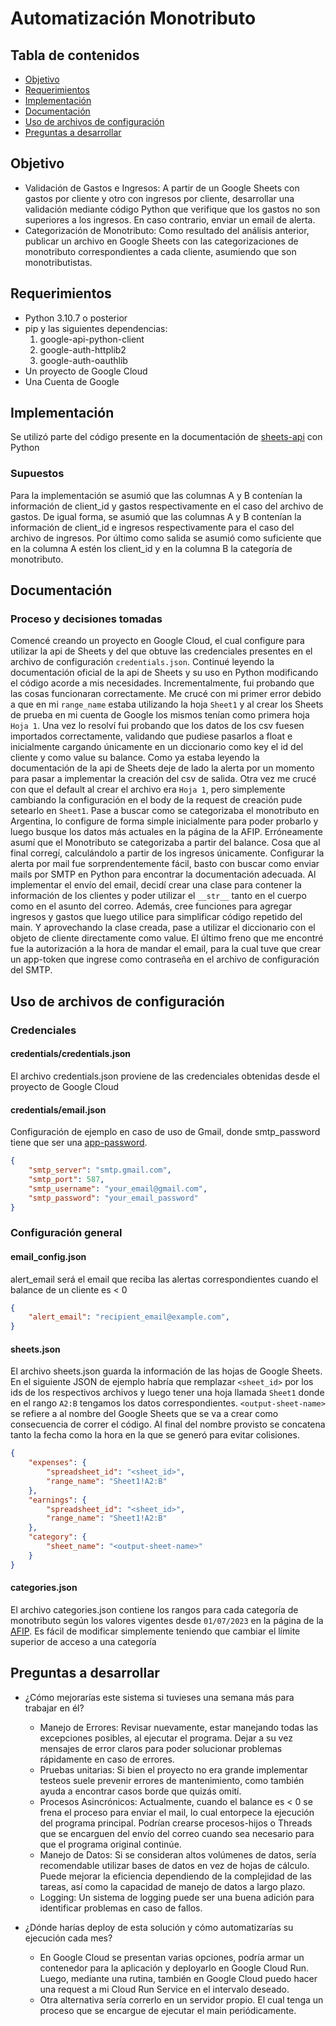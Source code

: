# Automatización Monotributo

## Tabla de contenidos

* [Objetivo](#objetivo)
* [Requerimientos](#requerimientos)
* [Implementación](#implementación)
* [Documentación](#documentación)
* [Uso de archivos de configuración](#uso-de-archivos-de-configuración)
* [Preguntas a desarrollar](#preguntas-a-desarrollar)

## Objetivo
- Validación de Gastos e Ingresos: A partir de un Google Sheets con gastos por cliente y otro con ingresos por cliente, desarrollar una validación mediante código Python que verifique que los gastos no son superiores a los ingresos. En caso contrario, enviar un email de alerta.
- Categorización de Monotributo: Como resultado del análisis anterior, publicar un archivo en Google Sheets con las categorizaciones de monotributo correspondientes a cada cliente, asumiendo que son monotributistas.

## Requerimientos
 * Python 3.10.7 o posterior
 * pip y las siguientes dependencias:
    1. google-api-python-client
    2. google-auth-httplib2
    3. google-auth-oauthlib
 * Un proyecto de Google Cloud
 * Una Cuenta de Google

## Implementación

Se utilizó parte del código presente en la documentación de [sheets-api](https://developers.google.com/sheets/api/guides/concepts) con Python

### Supuestos
Para la implementación se asumió que las columnas A y B contenían la información de client_id y gastos respectivamente en el caso del archivo de gastos. De igual forma, se asumió que las columnas A y B contenían la información de client_id e ingresos respectivamente para el caso del archivo de ingresos.
Por último como salida se asumió como suficiente que en la columna A estén los client_id y en la columna B la categoría de monotributo.

## Documentación 

### Proceso y decisiones tomadas
Comencé creando un proyecto en Google Cloud, el cual configure para utilizar la api de Sheets y del que obtuve las credenciales presentes en el archivo de configuración `credentials.json`. Continué leyendo la documentación oficial de la api de Sheets y su uso en Python modificando el código acorde a mis necesidades. Incrementalmente, fui probando que las cosas funcionaran correctamente. Me crucé con mi primer error debido a que en mi `range_name` estaba utilizando la hoja `Sheet1` y al crear los Sheets de prueba en mi cuenta de Google los mismos tenían como primera hoja `Hoja 1`. Una vez lo resolví fui probando que los datos de los csv fuesen importados correctamente, validando que pudiese pasarlos a float e inicialmente cargando únicamente en un diccionario como key el id del cliente y como value su balance. Como ya estaba leyendo la documentación de la api de Sheets deje de lado la alerta por un momento para pasar a implementar la creación del csv de salida. Otra vez me crucé con que el default al crear el archivo era `Hoja 1`, pero simplemente cambiando la configuración en el body de la request de creación pude setearlo en `Sheet1`. Pase a buscar como se categorizaba el monotributo en Argentina, lo configure de forma simple inicialmente para poder probarlo y luego busque los datos más actuales en la página de la AFIP. Erróneamente asumí que el Monotributo se categorizaba a partir del balance. Cosa que al final corregí, calculándolo a partir de los ingresos únicamente. Configurar la alerta por mail fue sorprendentemente fácil, basto con buscar como enviar mails por SMTP en Python para encontrar la documentación adecuada. Al implementar el envío del email, decidí crear una clase para contener la información de los clientes y poder utilizar el `__str__` tanto en el cuerpo como en el asunto del correo. Además, cree funciones para agregar ingresos y gastos que luego utilice para simplificar código repetido del main. Y aprovechando la clase creada, pase a utilizar el diccionario con el objeto de cliente directamente como value. El último freno que me encontré fue la autorización a la hora de mandar el email, para la cual tuve que crear un app-token que ingrese como contraseña en el archivo de configuración del SMTP.

## Uso de archivos de configuración

### Credenciales

#### credentials/credentials.json
El archivo credentials.json proviene de las credenciales obtenidas desde el proyecto de Google Cloud

#### credentials/email.json
Configuración de ejemplo en caso de uso de Gmail, donde smtp_password tiene que ser una [app-password](https://support.google.com/accounts/answer/185833?hl=en).
```json
{
    "smtp_server": "smtp.gmail.com",
    "smtp_port": 587,
    "smtp_username": "your_email@gmail.com",
    "smtp_password": "your_email_password"
}
```

### Configuración general
#### email_config.json
alert_email será el email que reciba las alertas correspondientes cuando el balance de un cliente es < 0
```json
{
    "alert_email": "recipient_email@example.com",
}
```

#### sheets.json
El archivo sheets.json guarda la información de las hojas de Google Sheets. En el siguiente JSON de ejemplo habría que remplazar `<sheet_id>` por los ids de los respectivos archivos y luego tener una hoja llamada `Sheet1` donde en el rango `A2:B` tengamos los datos correspondientes.
`<output-sheet-name>` se refiere a al nombre del Google Sheets que se va a crear como consecuencia de correr el código. Al final del nombre provisto se concatena tanto la fecha como la hora en la que se generó para evitar colisiones.
```json
{
    "expenses": {
        "spreadsheet_id": "<sheet_id>",
        "range_name": "Sheet1!A2:B"
    },
    "earnings": {
        "spreadsheet_id": "<sheet_id>",
        "range_name": "Sheet1!A2:B"
    },
    "category": {
        "sheet_name": "<output-sheet-name>"
    }
}
```

#### categories.json
El archivo categories.json contiene los rangos para cada categoría de monotributo según los valores vigentes desde `01/07/2023` en la página de la [AFIP](https://www.afip.gob.ar/monotributo/categorias.asp). Es fácil de modificar simplemente teniendo que cambiar el límite superior de acceso a una categoría

## Preguntas a desarrollar

- ¿Cómo mejorarías este sistema si tuvieses una semana más para trabajar en él?
    - Manejo de Errores: Revisar nuevamente, estar manejando todas las excepciones posibles, al ejecutar el programa. Dejar a su vez mensajes de error claros para poder solucionar problemas rápidamente en caso de errores.
    - Pruebas unitarias: Si bien el proyecto no era grande implementar testeos suele prevenir errores de mantenimiento, como también ayuda a encontrar casos borde que quizás omití.
    - Procesos Asincrónicos: Actualmente, cuando el balance es < 0 se frena el proceso para enviar el mail, lo cual entorpece la ejecución del programa principal. Podrían crearse procesos-hijos o Threads que se encarguen del envío del correo cuando sea necesario para que el programa original continúe.
    - Manejo de Datos: Si se consideran altos volúmenes de datos, sería recomendable utilizar bases de datos en vez de hojas de cálculo. Puede mejorar la eficiencia dependiendo de la complejidad de las tareas, así como la capacidad de manejo de datos a largo plazo.
    - Logging: Un sistema de logging puede ser una buena adición para identificar problemas en caso de fallos.
    
- ¿Dónde harías deploy de esta solución y cómo automatizarías su ejecución cada mes?
    - En Google Cloud se presentan varias opciones, podría armar un contenedor para la aplicación y deployarlo en Google Cloud Run. Luego, mediante una rutina, también en Google Cloud puedo hacer una request a mi Cloud Run Service en el intervalo deseado.
    - Otra alternativa sería correrlo en un servidor propio. El cual tenga un proceso que se encargue de ejecutar el main periódicamente.
